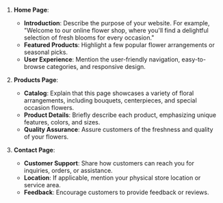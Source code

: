 

1. **Home Page**:
   - **Introduction**: Describe the purpose of your website. For example, "Welcome to our online flower shop, where you'll find a delightful selection of fresh blooms for every occasion."
   - **Featured Products**: Highlight a few popular flower arrangements or seasonal picks.
   - **User Experience**: Mention the user-friendly navigation, easy-to-browse categories, and responsive design.

2. **Products Page**:
   - **Catalog**: Explain that this page showcases a variety of floral arrangements, including bouquets, centerpieces, and special occasion flowers.
   - **Product Details**: Briefly describe each product, emphasizing unique features, colors, and sizes.
   - **Quality Assurance**: Assure customers of the freshness and quality of your flowers.

3. **Contact Page**:
   - **Customer Support**: Share how customers can reach you for inquiries, orders, or assistance.
   - **Location**: If applicable, mention your physical store location or service area.
   - **Feedback**: Encourage customers to provide feedback or reviews.



